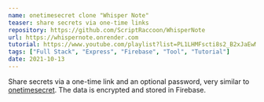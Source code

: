 ```yaml
---
name: onetimesecret clone "Whisper Note"
teaser: share secrets via one-time links
repository: https://github.com/ScriptRaccoon/WhisperNote
url: https://whispernote.onrender.com
tutorial: https://www.youtube.com/playlist?list=PL1LHMFscti8s2_B2xJaEwMrR5fR73_9U9
tags: ["Full Stack", "Express", "Firebase", "Tool", "Tutorial"]
date: 2021-10-13
---
```


Share secrets via a one-time link and an optional password, very similar to <a href='https://onetimesecret.com/' target='_blank'>onetimesecret</a>. The data is encrypted and stored in Firebase.
